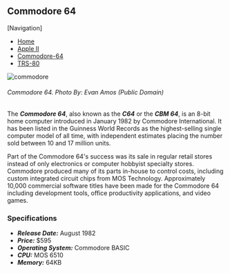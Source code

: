 <!DOCTYPE html>

<html>
 
  <head>
     <meta charset="utf-8">
     <title>Flynn's Retro Computers</title>
  <head>

  <body>

<h2>Commodore 64</h2>

[Navigation]
<ul>
<li><a href="index.html">Home</a></li>
<li><a href="apple-ii.html">Apple II</a></li>
<li><a href="commodore-64.html">Commodore-64</a></li>
<li><a href="trs-80.html">TRS-80</a></li>
</ul>

<img src="commodore-64.jpg" alt=commodore>
<h6>Commodore 64. <em>Photo By: Evan Amos (Public Domain)</em></h6>

<p>The <strong><em>Commodore 64</strong></em>, also known as the <strong><em>C64</strong></em> or the <strong><em>CBM 64</strong></em>, is an 8-bit home computer introduced in January 1982 by Commodore International. It has been listed in the Guinness World Records as the highest-selling single computer model of all time, with independent estimates placing the number sold between 10 and 17 million units.</p>

<p>Part of the Commodore 64's success was its sale in regular retail stores instead of only electronics or computer hobbyist specialty stores. Commodore produced many of its parts in-house to control costs, including custom integrated circuit chips from MOS Technology. Approximately 10,000 commercial software titles have been made for the Commodore 64 including development tools, office productivity applications, and video games.</p>


<h3>Specifications</h3>
<ul>
<li><strong><em>Release Date:</strong></em> August 1982</li>
<li><strong><em>Price:</strong></em> $595</li>
<li><strong><em>Operating System:</strong></em> Commodore BASIC</li>
<li><strong><em>CPU:</strong></em> MOS 6510</li>
<li><strong><em>Memory:</strong></em> 64KB</li>
</ul>

</body>

</html>